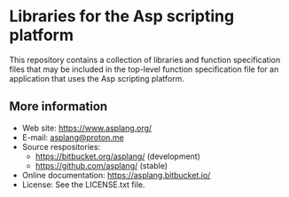 # Libraries for the Asp scripting platform

This repository contains a collection of libraries and function specification
files that may be included in the top-level function specification file for an
application that uses the Asp scripting platform.

## More information

- Web site: https://www.asplang.org/
- E-mail: asplang@proton.me
- Source respositories:
  - https://bitbucket.org/asplang/ (development)
  - https://github.com/asplang/ (stable)
- Online documentation: https://asplang.bitbucket.io/
- License: See the LICENSE.txt file.
